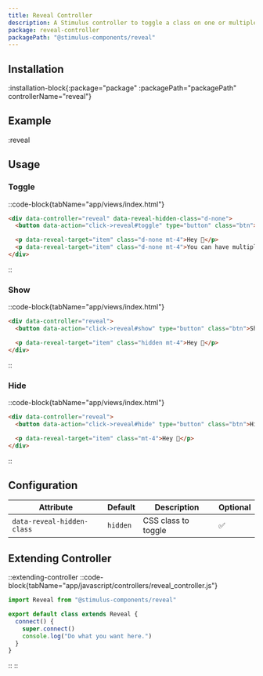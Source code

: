 ```yaml
---
title: Reveal Controller
description: A Stimulus controller to toggle a class on one or multiple items to show or hide them.
package: reveal-controller
packagePath: "@stimulus-components/reveal"
---
```


## Installation

:installation-block{:package="package" :packagePath="packagePath" controllerName="reveal"}

## Example

:reveal

## Usage

### Toggle

::code-block{tabName="app/views/index.html"}

```html
<div data-controller="reveal" data-reveal-hidden-class="d-none">
  <button data-action="click->reveal#toggle" type="button" class="btn">Toggle me!</button>

  <p data-reveal-target="item" class="d-none mt-4">Hey 👋</p>
  <p data-reveal-target="item" class="d-none mt-4">You can have multiple items</p>
</div>
```

::

### Show

::code-block{tabName="app/views/index.html"}

```html
<div data-controller="reveal">
  <button data-action="click->reveal#show" type="button" class="btn">Show me!</button>

  <p data-reveal-target="item" class="hidden mt-4">Hey 👋</p>
</div>
```

::

### Hide

::code-block{tabName="app/views/index.html"}

```html
<div data-controller="reveal">
  <button data-action="click->reveal#hide" type="button" class="btn">Hide me!</button>

  <p data-reveal-target="item" class="mt-4">Hey 👋</p>
</div>
```

::

## Configuration

| Attribute                  | Default  | Description         | Optional |
| -------------------------- | -------- | ------------------- | -------- |
| `data-reveal-hidden-class` | `hidden` | CSS class to toggle | ✅       |

## Extending Controller

::extending-controller
::code-block{tabName="app/javascript/controllers/reveal_controller.js"}

```js
import Reveal from "@stimulus-components/reveal"

export default class extends Reveal {
  connect() {
    super.connect()
    console.log("Do what you want here.")
  }
}
```

::
::
